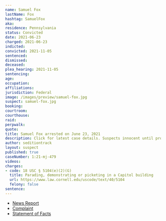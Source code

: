 ```yaml
---
name: Samuel Fox
lastName: Fox
hashtag: SamuelFox
aka:
residence: Pennsylvania
status: Convicted
date: 2021-06-23
charged: 2021-06-23
indicted:
convicted: 2021-11-05
sentenced:
dismissed:
deceased:
plea_hearing: 2021-11-05
sentencing:
age:
occupation:
affiliations:
jurisdiction: Federal
image: /images/preview/samuel-fox.jpg
suspect: samuel-fox.jpg
booking:
courtroom:
courthouse:
raid:
perpwalk:
quote:
title: Samuel Fox arrested on June 23, 2021
description: Click for latest case details. Suspects innocent until proven guilty.
author: seditiontrack
layout: suspect
published: true
caseNumber: 1:21-mj-479
videos:
charges:
- code: 18 USC § 5104(e)(2)(G)
  title: Parading, demonstrating or picketing in a Capitol building
  url: https://www.law.cornell.edu/uscode/text/40/5104
  felony: false
sentence:
---
```

- [News Report](https://triblive.com/local/westmoreland/3-more-western-pa-residents-including-scottdale-man-charged-in-capitol-riots/)
- [Complaint](https://extremism.gwu.edu/sites/g/files/zaxdzs2191/f/Samuel%20Christopher%20Fox%20Criminal%20Complaint.pdf)
- [Statement of Facts](https://www.justice.gov/usao-dc/case-multi-defendant/file/1437321/download)
